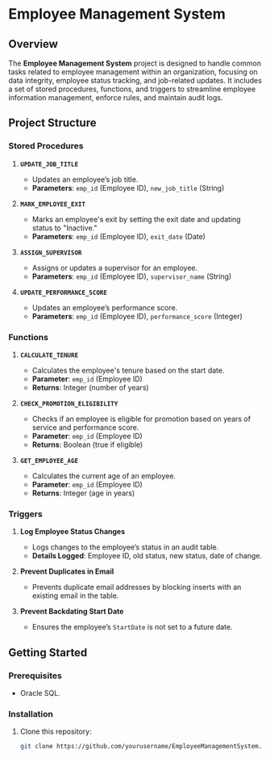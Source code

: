 # Employee Management System

## Overview
The **Employee Management System** project is designed to handle common tasks related to employee management within an organization, focusing on data integrity, employee status tracking, and job-related updates. It includes a set of stored procedures, functions, and triggers to streamline employee information management, enforce rules, and maintain audit logs.

## Project Structure

### Stored Procedures
1. **`UPDATE_JOB_TITLE`**
   - Updates an employee’s job title.
   - **Parameters**: `emp_id` (Employee ID), `new_job_title` (String)

2. **`MARK_EMPLOYEE_EXIT`**
   - Marks an employee's exit by setting the exit date and updating status to "Inactive."
   - **Parameters**: `emp_id` (Employee ID), `exit_date` (Date)

3. **`ASSIGN_SUPERVISOR`**
   - Assigns or updates a supervisor for an employee.
   - **Parameters**: `emp_id` (Employee ID), `supervisor_name` (String)

4. **`UPDATE_PERFORMANCE_SCORE`**
   - Updates an employee’s performance score.
   - **Parameters**: `emp_id` (Employee ID), `performance_score` (Integer)

### Functions
1. **`CALCULATE_TENURE`**
   - Calculates the employee's tenure based on the start date.
   - **Parameter**: `emp_id` (Employee ID)
   - **Returns**: Integer (number of years)

2. **`CHECK_PROMOTION_ELIGIBILITY`**
   - Checks if an employee is eligible for promotion based on years of service and performance score.
   - **Parameter**: `emp_id` (Employee ID)
   - **Returns**: Boolean (true if eligible)

3. **`GET_EMPLOYEE_AGE`**
   - Calculates the current age of an employee.
   - **Parameter**: `emp_id` (Employee ID)
   - **Returns**: Integer (age in years)

### Triggers
1. **Log Employee Status Changes**
   - Logs changes to the employee’s status in an audit table.
   - **Details Logged**: Employee ID, old status, new status, date of change.

2. **Prevent Duplicates in Email**
   - Prevents duplicate email addresses by blocking inserts with an existing email in the table.

3. **Prevent Backdating Start Date**
   - Ensures the employee’s `StartDate` is not set to a future date.

## Getting Started

### Prerequisites
- Oracle SQL.
  
### Installation
1. Clone this repository:
   ```bash
   git clone https://github.com/yourusername/EmployeeManagementSystem.git
